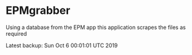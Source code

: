 # EPMgrabber
Using a database from the EPM app this application scrapes the files as required


Latest backup: Sun Oct 6 00:01:01 UTC 2019
